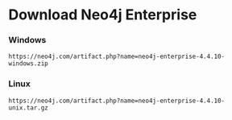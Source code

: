 # Download Neo4j Enterprise

### Windows
```
https://neo4j.com/artifact.php?name=neo4j-enterprise-4.4.10-windows.zip
```

### Linux
```
https://neo4j.com/artifact.php?name=neo4j-enterprise-4.4.10-unix.tar.gz
```
